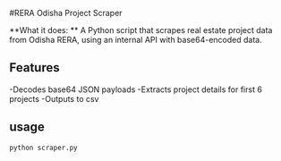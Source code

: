 #RERA Odisha Project Scraper

**What it does: **
A Python script that scrapes real estate project data from Odisha RERA, using an internal API with base64-encoded data.

## Features
-Decodes base64 JSON payloads
-Extracts project details for first 6 projects
-Outputs to csv



## usage
```bash
python scraper.py

